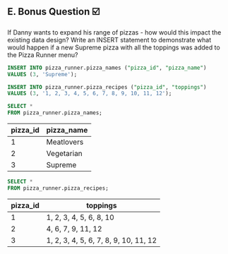 ## E. Bonus Question ☑️

If Danny wants to expand his range of pizzas - how would this impact the existing data design? Write an INSERT statement to demonstrate what would happen if a new Supreme pizza with all the toppings was added to the Pizza Runner menu?
 ```sql  
INSERT INTO pizza_runner.pizza_names ("pizza_id", "pizza_name")
VALUES (3, 'Supreme');
```
```sql
INSERT INTO pizza_runner.pizza_recipes ("pizza_id", "toppings")
VALUES (3, '1, 2, 3, 4, 5, 6, 7, 8, 9, 10, 11, 12');
```
```sql
SELECT * 
FROM pizza_runner.pizza_names;
```
| pizza_id | pizza_name |
| -------- | ---------- |
| 1        | Meatlovers |
| 2        | Vegetarian |
| 3        | Supreme    |

```sql
SELECT * 
FROM pizza_runner.pizza_recipes;
```
| pizza_id | toppings                              |
| -------- | ------------------------------------- |
| 1        | 1, 2, 3, 4, 5, 6, 8, 10               |
| 2        | 4, 6, 7, 9, 11, 12                    |
| 3        | 1, 2, 3, 4, 5, 6, 7, 8, 9, 10, 11, 12 |
